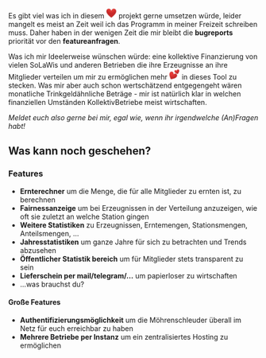Es gibt viel was ich in diesem ![:heart:](icons/heart.png) projekt gerne umsetzen würde, leider mangelt es meist an Zeit weil ich das Programm in meiner Freizeit schreiben muss. Daher haben in der wenigen Zeit die mir bleibt die __bugreports__ priorität vor den __featureanfragen__.

Was ich mir Ideelerweise wünschen würde: eine kollektive Finanzierung von vielen SoLaWis und anderen Betrieben die ihre Erzeugnisse an ihre Mitglieder verteilen um mir zu ermöglichen mehr ![:two_hearts:](icons/two_hearts.png) in dieses Tool zu stecken.
Was mir aber auch schon wertschätzend entgegengeht wären monatliche Trinkgeldähnliche Beträge - mir ist natürlich klar in welchen finanziellen Umständen KollektivBetriebe meist wirtschaften.

*Meldet euch also gerne bei mir, egal wie, wenn ihr irgendwelche (An)Fragen habt!*

## Was kann noch geschehen?

### Features

 - __Ernterechner__ um die Menge, die für alle Mitglieder zu ernten ist, zu berechnen
 - __Fairnessanzeige__ um bei Erzeugnissen in der Verteilung anzuzeigen, wie oft sie zuletzt an welche Station gingen
 - __Weitere Statistiken__ zu Erzeugnissen, Erntemengen, Stationsmengen, Anteilsmengen, ...
 - __Jahresstatistiken__ um ganze Jahre für sich zu betrachten und Trends abzusehen
 - __Öffentlicher Statistik bereich__ um für Mitglieder stets transparent zu sein
 - __Lieferschein per mail/telegram/...__ um papierloser zu wirtschaften
 - ...was brauchst du?

#### Große Features

-  __Authentifizierungsmöglichkeit__ um die Möhrenschleuder überall im Netz für euch erreichbar zu haben
-  __Mehrere Betriebe per Instanz__ um ein zentralisiertes Hosting zu ermöglichen
